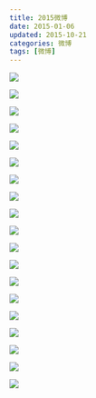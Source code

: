 ```yaml
---
title: 2015微博
date: 2015-01-06
updated: 2015-10-21
categories: 微博
tags: [微博]
---
```


![](https://raw.githubusercontent.com/rhenginium/image/main/20210505122322.png)

![](https://raw.githubusercontent.com/rhenginium/image/main/20210505122359.png)

![](https://raw.githubusercontent.com/rhenginium/image/main/20210505122520.png)

![](https://raw.githubusercontent.com/rhenginium/image/main/20210505122645.png)

![](https://raw.githubusercontent.com/rhenginium/image/main/20210505122715.png)

![](https://raw.githubusercontent.com/rhenginium/image/main/20210505122801.png)

![](https://raw.githubusercontent.com/rhenginium/image/main/20210505122823.png)

![](https://raw.githubusercontent.com/rhenginium/image/main/20210505122941.png)

![](https://raw.githubusercontent.com/rhenginium/image/main/20210505123118.png)

![](https://raw.githubusercontent.com/rhenginium/image/main/20210505122451.png)

![](https://raw.githubusercontent.com/rhenginium/image/main/20210505122530.png)

![](https://raw.githubusercontent.com/rhenginium/image/main/20210505122551.png)

![](https://raw.githubusercontent.com/rhenginium/image/main/20210505122727.png)

![](https://raw.githubusercontent.com/rhenginium/image/main/20210505122742.png)

![](https://raw.githubusercontent.com/rhenginium/image/main/20210505122839.png)

![](https://raw.githubusercontent.com/rhenginium/image/main/20210505122854.png)

![](https://raw.githubusercontent.com/rhenginium/image/main/20210505122906.png)

![](https://raw.githubusercontent.com/rhenginium/image/main/20210505122924.png)

![](https://raw.githubusercontent.com/rhenginium/image/main/20210505123042.png)

